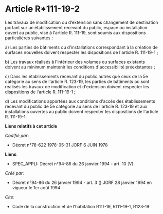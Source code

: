 # Article R*111-19-2

Les travaux de modification ou d'extension sans changement de destination portant sur un établissement recevant du public,
espace ou installation ouvert au public, visé à l'article R. 111-19, sont soumis aux dispositions particulières suivantes :

a) Les parties de bâtiments ou d'installations correspondant à la création de surfaces nouvelles doivent respecter les
dispositions de l'article R. 111-19-1 ;

b) Les travaux réalisés à l'intérieur des volumes ou surfaces existants doivent au minimum maintenir les conditions
d'accessibilité préexistantes ;

c) Dans les établissements recevant du public autres que ceux de la 5e catégorie au sens de l'article R. 123-19, les parties
de bâtiments où sont réalisés les travaux de modification et d'extension doivent respecter les dispositions de l'article R.
111-19-1 ;

d) Les modifications apportées aux conditions d'accès des établissements recevant du public de 5e catégorie au sens de
l'article R. 123-19 et aux installations ouvertes au public doivent respecter les dispositions de l'article R. 111-19-1.

**Liens relatifs à cet article**

_Codifié par_:

  - Décret n°78-622 1978-05-31 JORF 6 JUIN 1978

**Liens**:

  - SPEC_APPLI: Décret n°94-86 du 26 janvier 1994 - art. 10 (V)

_Créé par_:

  - Décret n°94-86 du 26 janvier 1994 - art. 3 () JORF 28 janvier 1994 en vigueur le 1er août 1994

_Cite_:

  - Code de la construction et de l'habitation R111-19, R111-19-1, R123-19

